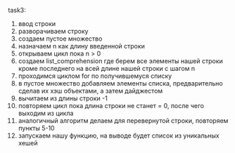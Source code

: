 task3:
1. ввод строки
2. разворачиваем строку
3. создаем пустое множество
4. назначаем n как длину введенной строки
5. открываем цикл пока n > 0 
6. создаем list_comprehension где берем все элементы нашей строки кроме последнего на всей длине нашей строки с шагом n
7. проходимся циклом for по получившемуся списку
8. в пустое множество добавляем элементы списка, предварительно сделав их хэш объектами, а затем дайджестом
9. вычитаем из длины строки -1
10. повторяем цикл пока длина строки не станет = 0, после чего выходим из цикла
11. аналогичный алгоритм делаем для перевернутой строки, повторяем пункты 5-10
12. запускаем нашу функцию, на выводе будет список из уникальных хешей
 
 
 
